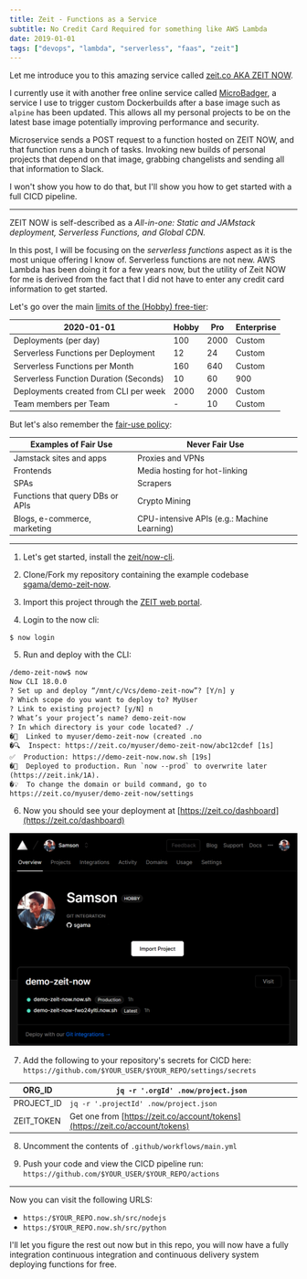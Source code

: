 ```yaml
---
title: Zeit - Functions as a Service
subtitle: No Credit Card Required for something like AWS Lambda
date: 2019-01-01
tags: ["devops", "lambda", "serverless", "faas", "zeit"]
---
```


Let me introduce you to this amazing service called [zeit.co AKA ZEIT NOW](https://zeit.co).

I currently use it with another free online service called [MicroBadger](https://microbadger.com/), a service I use to trigger custom Dockerbuilds after a base image such as `alpine` has been updated.
This allows all my personal projects to be on the latest base image potentially improving performance and security.

Microservice sends a POST request to a function hosted on ZEIT NOW, and that function runs a bunch of tasks. Invoking new builds of personal projects that depend on that image, grabbing changelists and sending all that information to Slack.

I won't show you how to do that, but I'll show you how to get started with a full CICD pipeline.

---------------------

ZEIT NOW is self-described as a *All-in-one: Static and JAMstack deployment, Serverless Functions, and Global CDN.* 

In this post, I will be focusing on the *serverless functions* aspect as it is the most unique offering I know of.
Serverless functions are not new. AWS Lambda has been doing it for a few years now, but the utility of Zeit NOW for me is derived from the fact that I did not have to enter any credit card information to get started.

Let's go over the main [limits of the (Hobby) free-tier](https://zeit.co/docs/v2/platform/limits#general-limits):

|2020-01-01|Hobby|Pro|Enterprise|
|---|---|---|---|
|Deployments (per day)|100|2000|Custom|
|Serverless Functions per Deployment|12|24|Custom|
|Serverless Functions per Month|160|640|Custom|
|Serverless Function Duration (Seconds)|10|60|900|
|Deployments created from CLI per week|2000|2000|Custom|
|Team members per Team|-|10|Custom|

But let's also remember the [fair-use policy](https://zeit.co/docs/v2/platform/fair-use-policy):

|Examples of Fair Use|Never Fair Use|
|---|---|
|Jamstack sites and apps|Proxies and VPNs|
|Frontends|Media hosting for hot-linking|
|SPAs|Scrapers|
|Functions that query DBs or APIs|Crypto Mining|
|Blogs, e-commerce, marketing|CPU-intensive APIs (e.g.: Machine Learning)|

---------------------

1. Let's get started, install the [zeit/now-cli](https://github.com/zeit/now-cli).

2. Clone/Fork my repository containing the example codebase [sgama/demo-zeit-now](https://github.com/sgama/demo-zeit-now).

3. Import this project through the [ZEIT web portal](https://zeit.co/import).

4. Login to the now cli:
```
$ now login
```

5. Run and deploy with the CLI:
```
/demo-zeit-now$ now
Now CLI 18.0.0
? Set up and deploy “/mnt/c/Vcs/demo-zeit-now”? [Y/n] y
? Which scope do you want to deploy to? MyUser
? Link to existing project? [y/N] n
? What’s your project’s name? demo-zeit-now
? In which directory is your code located? ./
�🔗  Linked to myuser/demo-zeit-now (created .no
�🔍  Inspect: https://zeit.co/myuser/demo-zeit-now/abc12cdef [1s]
✅  Production: https://demo-zeit-now.now.sh [19s]
�📝  Deployed to production. Run `now --prod` to overwrite later (https://zeit.ink/1A).
�💡  To change the domain or build command, go to https://zeit.co/myuser/demo-zeit-now/settings
```

6. Now you should see your deployment at [https://zeit.co/dashboard](https://zeit.co/dashboard)

![Dashboard](dashboard.png "Dashboard")

7. Add the following to your repository's secrets for CICD here: `https://github.com/$YOUR_USER/$YOUR_REPO/settings/secrets`

|ORG_ID|`jq -r '.orgId' .now/project.json`|
|---|---|
|PROJECT_ID|`jq -r '.projectId' .now/project.json`|
|ZEIT_TOKEN|Get one from [https://zeit.co/account/tokens](https://zeit.co/account/tokens)|

8. Uncomment the contents of `.github/workflows/main.yml`

9. Push your code and view the CICD pipeline run: `https://github.com/$YOUR_USER/$YOUR_REPO/actions`

----------------------

Now you can visit the following URLS:

  - `https:/$YOUR_REPO.now.sh/src/nodejs`
  - `https:/$YOUR_REPO.now.sh/src/python`

I'll let you figure the rest out now but in this repo, you will now have a fully integration continuous integration and continuous delivery system deploying functions for free.